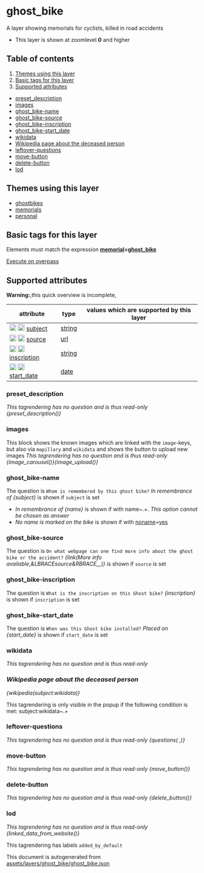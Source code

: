 [//]: # (WARNING: this file is automatically generated. Please find the sources at the bottom and edit those sources)

# ghost_bike




A layer showing memorials for cyclists, killed in road accidents






 - This layer is shown at zoomlevel **0** and higher



## Table of contents

1. [Themes using this layer](#themes-using-this-layer)
2. [Basic tags for this layer](#basic-tags-for-this-layer)
3. [Supported attributes](#supported-attributes)
  - [preset_description](#preset_description)
  - [images](#images)
  - [ghost_bike-name](#ghost_bike-name)
  - [ghost_bike-source](#ghost_bike-source)
  - [ghost_bike-inscription](#ghost_bike-inscription)
  - [ghost_bike-start_date](#ghost_bike-start_date)
  - [wikidata](#wikidata)
  - [Wikipedia page about the deceased person](#wikipedia-page-about-the-deceased-person)
  - [leftover-questions](#leftover-questions)
  - [move-button](#move-button)
  - [delete-button](#delete-button)
  - [lod](#lod)

## Themes using this layer



 - [ghostbikes](https://mapcomplete.org/ghostbikes)
 - [memorials](https://mapcomplete.org/memorials)
 - [personal](https://mapcomplete.org/personal)



## Basic tags for this layer

Elements must match the expression **<a href='https://wiki.openstreetmap.org/wiki/Key:memorial' target='_blank'>memorial</a>=<a href='https://wiki.openstreetmap.org/wiki/Tag:memorial%3Dghost_bike' target='_blank'>ghost_bike</a>**

[Execute on overpass](http://overpass-turbo.eu/?Q=%5Bout%3Ajson%5D%5Btimeout%3A90%5D%3B%28%20%20%20%20nwr%5B%22memorial%22%3D%22ghost_bike%22%5D%28%7B%7Bbbox%7D%7D%29%3B%0A%29%3Bout%20body%3B%3E%3Bout%20skel%20qt%3B)

## Supported attributes

**Warning:**,this quick overview is incomplete,

| attribute | type | values which are supported by this layer |
-----|-----|----- |
| <a target="_blank" href='https://taginfo.openstreetmap.org/keys/subject#values'><img src='https://mapcomplete.org/assets/svg/search.svg' height='18px'></a> <a target="_blank" href='https://taghistory.raifer.tech/?#***/subject/'><img src='https://mapcomplete.org/assets/svg/statistics.svg' height='18px'></a> [subject](https://wiki.openstreetmap.org/wiki/Key:subject) | [string](../SpecialInputElements.md#string) |  |
| <a target="_blank" href='https://taginfo.openstreetmap.org/keys/source#values'><img src='https://mapcomplete.org/assets/svg/search.svg' height='18px'></a> <a target="_blank" href='https://taghistory.raifer.tech/?#***/source/'><img src='https://mapcomplete.org/assets/svg/statistics.svg' height='18px'></a> [source](https://wiki.openstreetmap.org/wiki/Key:source) | [url](../SpecialInputElements.md#url) |  |
| <a target="_blank" href='https://taginfo.openstreetmap.org/keys/inscription#values'><img src='https://mapcomplete.org/assets/svg/search.svg' height='18px'></a> <a target="_blank" href='https://taghistory.raifer.tech/?#***/inscription/'><img src='https://mapcomplete.org/assets/svg/statistics.svg' height='18px'></a> [inscription](https://wiki.openstreetmap.org/wiki/Key:inscription) | [string](../SpecialInputElements.md#string) |  |
| <a target="_blank" href='https://taginfo.openstreetmap.org/keys/start_date#values'><img src='https://mapcomplete.org/assets/svg/search.svg' height='18px'></a> <a target="_blank" href='https://taghistory.raifer.tech/?#***/start_date/'><img src='https://mapcomplete.org/assets/svg/statistics.svg' height='18px'></a> [start_date](https://wiki.openstreetmap.org/wiki/Key:start_date) | [date](../SpecialInputElements.md#date) |  |




### preset_description

_This tagrendering has no question and is thus read-only_
*{preset_description()}*




### images
This block shows the known images which are linked with the `image`-keys, but also via `mapillary` and `wikidata` and shows the button to upload new images
_This tagrendering has no question and is thus read-only_
*{image_carousel()}{image_upload()}*




### ghost_bike-name

The question is `Whom is remembered by this ghost bike?`
*In remembrance of {subject}* is shown if `subject` is set


 -  *In remembrance of {name}* is shown if with name~.+. _This option cannot be chosen as answer_
 -  *No name is marked on the bike* is shown if with <a href='https://wiki.openstreetmap.org/wiki/Key:noname' target='_blank'>noname</a>=<a href='https://wiki.openstreetmap.org/wiki/Tag:noname%3Dyes' target='_blank'>yes</a>





### ghost_bike-source

The question is `On what webpage can one find more info about the ghost bike or the accident?`
*{link(More info available,&LBRACEsource&RBRACE,,,)}* is shown if `source` is set




### ghost_bike-inscription

The question is `What is the inscription on this Ghost bike?`
*<i>{inscription}</i>* is shown if `inscription` is set




### ghost_bike-start_date

The question is `When was this Ghost bike installed?`
*Placed on {start_date}* is shown if `start_date` is set




### wikidata

_This tagrendering has no question and is thus read-only_
*<h3>Wikipedia page about the deceased person</h3>{wikipedia(subject:wikidata)}*

This tagrendering is only visible in the popup if the following condition is met: subject:wikidata~.+


### leftover-questions

_This tagrendering has no question and is thus read-only_
*{questions( ,)}*




### move-button

_This tagrendering has no question and is thus read-only_
*{move_button()}*




### delete-button

_This tagrendering has no question and is thus read-only_
*{delete_button()}*




### lod

_This tagrendering has no question and is thus read-only_
*{linked_data_from_website()}*


This tagrendering has labels 
`added_by_default`


This document is autogenerated from [assets/layers/ghost_bike/ghost_bike.json](https://github.com/pietervdvn/MapComplete/blob/develop/assets/layers/ghost_bike/ghost_bike.json)
